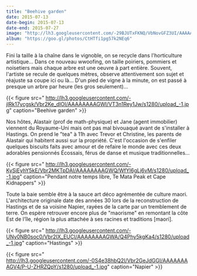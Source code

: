 ```yaml
---
title: "Beehive garden"
date: 2015-07-13
date-begin: 2015-07-13
date-end: 2015-07-27
image: "http://lh3.googleusercontent.com/-29BJUTxFKNQ/VbNovGFZ3UI/AAAAAAAAGQ8/Dcpxa4k63ik/s1280/upload_-1.jpg"
album: "https://goo.gl/photos/CtHTfi1pg57k2NEq6"
---
```


Fini la taille à la chaîne dans le vignoble, on se recycle dans l'horticulture artistique... Dans ce nouveau wwoofing, on taille poiriers, pommiers et noisetiers mais chaque arbre est une oeuvre à part entière. Souvent, l'artiste se recule de quelques mètres, observe attentivement son sujet et réajuste sa coupe ici ou là... D'un pied de vigne à la minute, on est passé à presque un arbre par heure (les gros seulement)...

{{< figure src=" http://lh3.googleusercontent.com/-jlRk17ycgsk/Vbr2Ke_dlOI/AAAAAAAAGWI/VT3n1Rey1Jw/s1280/upload_-1.jpg" caption="Beehive garden" >}}

Nos hôtes, Alastair (prof de math-physique) et Jane (agent immobilier) viennent du Royaume-Uni mais ont pas mal bivouaqué avant de s'installer à Hastings. On prend le "tea" à 11h avec Trevor et Christine, les parents de Alastair qui habitent aussi sur la propriété. C'est l'occasion de s'enfiler quelques biscuits faits avec amour et de refaire le monde avec ces deux adorables pensionnés Écossais, férus de danse et musique traditionnelles... 

{{< figure src=" http://lh3.googleusercontent.com/-KySjEyhY5kE/Vbr2MKTpDAI/AAAAAAAAGWQ/WfYl6gLj6vM/s1280/upload_-1.jpg" caption="Pendant notre temps libre, Te Mata Peak et Cape Kidnappers" >}}

Toute la baie semble être à la sauce art déco agrémentée de culture maori. L'architecture originale date des années 30 lors de la reconstruction de Hastings et de sa voisine Napier, rayées de la carte par un tremblement de terre. On espère retrouver encore plus de "maorisme" en remontant la côte Est de l'île, région la plus attachée à ses racines et traditions [maori].

{{< figure src=" http://lh3.googleusercontent.com/-UNy0NB0soc0/Vbr2IX_EUCI/AAAAAAAAGWA/Q4Phy5kgKa4/s1280/upload_-1.jpg" caption="Hastings" >}}

{{< figure src=" http://lh3.googleusercontent.com/-0S4e38hbQ2I/Vbr2GeJdGGI/AAAAAAAAGV4/P-U-ZHRZQpY/s1280/upload_-1.jpg" caption="Napier" >}}







